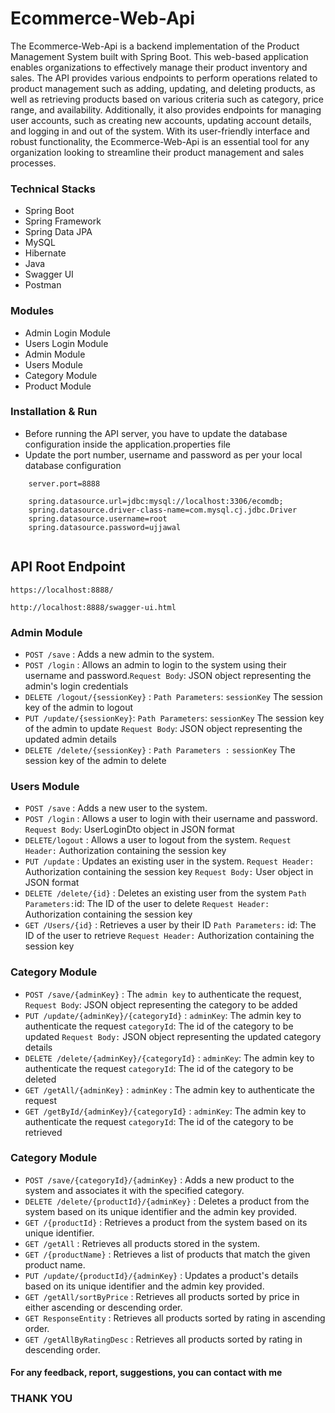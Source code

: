 # Ecommerce-Web-Api

The Ecommerce-Web-Api is a backend implementation of the Product Management System built with Spring Boot. This web-based application enables organizations to effectively manage their product inventory and sales. The API provides various endpoints to perform operations related to product management such as adding, updating, and deleting products, as well as retrieving products based on various criteria such as category, price range, and availability. Additionally, it also provides endpoints for managing user accounts, such as creating new accounts, updating account details, and logging in and out of the system. With its user-friendly interface and robust functionality, the Ecommerce-Web-Api is an essential tool for any organization looking to streamline their product management and sales processes.








### Technical Stacks

- Spring Boot 
- Spring Framework
- Spring Data JPA 
- MySQL 
- Hibernate
- Java
- Swagger UI
- Postman


### Modules
-  Admin Login Module
-  Users Login Module
-  Admin Module
-  Users Module
-  Category Module
-  Product Module



### Installation & Run
- Before running the API server, you have to update the database configuration inside the application.properties file
- Update the port number, username and password as per your local database configuration
````
    server.port=8888

    spring.datasource.url=jdbc:mysql://localhost:3306/ecomdb;
    spring.datasource.driver-class-name=com.mysql.cj.jdbc.Driver
    spring.datasource.username=root
    spring.datasource.password=ujjawal
    
````
## API Root Endpoint

`https://localhost:8888/`

`http://localhost:8888/swagger-ui.html`


### Admin Module

* `POST /save` : Adds a new admin to the system.
* `POST /login` : Allows an admin to login to the system using their username and password.`Request Body`: JSON object representing the admin's login credentials
*  `DELETE /logout/{sessionKey}` : `Path Parameters`: `sessionKey` The session key of the admin to logout
* `PUT /update/{sessionKey}`: `Path Parameters`: `sessionKey` The session key of the admin to update
`Request Body`: JSON object representing the updated admin details
* `DELETE /delete/{sessionKey}` : `Path Parameters :` `sessionKey` The session key of the admin to delete


### Users Module


* `POST /save` : Adds a new user to the system.
* `POST /login` : Allows a user to login with their username and password. `Request Body`: UserLoginDto object in JSON format
* `DELETE/logout` : Allows a user to logout from the system. `Request Header:` Authorization containing the session key
* `PUT /update` : Updates an existing user in the system.
`Request Header:` Authorization containing the session key
`Request Body:` User object in JSON format
* `DELETE /delete/{id}` : Deletes an existing user from the system
`Path Parameters:`id: The ID of the user to delete
`Request Header:` Authorization containing the session key
* `GET /Users/{id}` : Retrieves a user by their ID `Path Parameters:` id: The ID of the user to retrieve
`Request Header:` Authorization containing the session key


### Category Module


* `POST /save/{adminKey}` : The `admin key` to authenticate the request,
  `Request Body`: JSON object representing the category to be added
* `PUT /update/{adminKey}/{categoryId}` : `adminKey`: The admin key to authenticate the request
   `categoryId`: The id of the category to be updated
`Request Body:` JSON object representing the updated category details
* `DELETE /delete/{adminKey}/{categoryId}` : `adminKey`: The admin key to authenticate the request
`categoryId`: The id of the category to be deleted
* `GET /getAll/{adminKey}` : `adminKey` : The admin key to authenticate the request
* `GET /getById/{adminKey}/{categoryId}` : `adminKey`: The admin key to authenticate the request
`categoryId`: The id of the category to be retrieved


### Category Module


* `POST /save/{categoryId}/{adminKey}` : Adds a new product to the system and associates it with the specified category.
* `DELETE /delete/{productId}/{adminKey}` : Deletes a product from the system based on its unique identifier and the admin key provided.
* `GET /{productId}` : Retrieves a product from the system based on its unique identifier.
* `GET /getAll` : Retrieves all products stored in the system.
* `GET /{productName}` : Retrieves a list of products that match the given product name.
* `PUT /update/{productId}/{adminKey}` : Updates a product's details based on its unique identifier and the admin key provided.
* `GET /getAll/sortByPrice` : Retrieves all products sorted by price in either ascending or descending order.
* `GET ResponseEntity` : Retrieves all products sorted by rating in ascending order.
* `GET /getAllByRatingDesc` : Retrieves all products sorted by rating in descending order.

#### For any feedback, report, suggestions, you can contact with me
### THANK YOU


